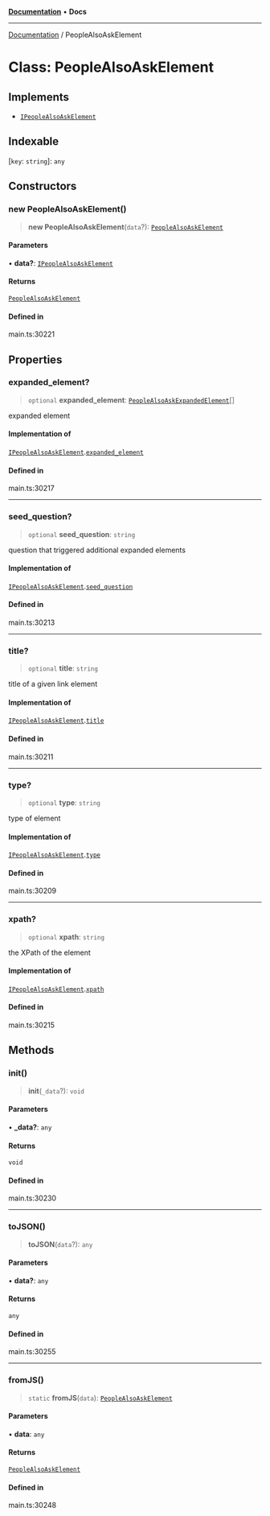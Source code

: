 [**Documentation**](../README.md) • **Docs**

***

[Documentation](../globals.md) / PeopleAlsoAskElement

# Class: PeopleAlsoAskElement

## Implements

- [`IPeopleAlsoAskElement`](../interfaces/IPeopleAlsoAskElement.md)

## Indexable

 \[`key`: `string`\]: `any`

## Constructors

### new PeopleAlsoAskElement()

> **new PeopleAlsoAskElement**(`data`?): [`PeopleAlsoAskElement`](PeopleAlsoAskElement.md)

#### Parameters

• **data?**: [`IPeopleAlsoAskElement`](../interfaces/IPeopleAlsoAskElement.md)

#### Returns

[`PeopleAlsoAskElement`](PeopleAlsoAskElement.md)

#### Defined in

main.ts:30221

## Properties

### expanded\_element?

> `optional` **expanded\_element**: [`PeopleAlsoAskExpandedElement`](PeopleAlsoAskExpandedElement.md)[]

expanded element

#### Implementation of

[`IPeopleAlsoAskElement`](../interfaces/IPeopleAlsoAskElement.md).[`expanded_element`](../interfaces/IPeopleAlsoAskElement.md#expanded_element)

#### Defined in

main.ts:30217

***

### seed\_question?

> `optional` **seed\_question**: `string`

question that triggered additional expanded elements

#### Implementation of

[`IPeopleAlsoAskElement`](../interfaces/IPeopleAlsoAskElement.md).[`seed_question`](../interfaces/IPeopleAlsoAskElement.md#seed_question)

#### Defined in

main.ts:30213

***

### title?

> `optional` **title**: `string`

title of a given link element

#### Implementation of

[`IPeopleAlsoAskElement`](../interfaces/IPeopleAlsoAskElement.md).[`title`](../interfaces/IPeopleAlsoAskElement.md#title)

#### Defined in

main.ts:30211

***

### type?

> `optional` **type**: `string`

type of element

#### Implementation of

[`IPeopleAlsoAskElement`](../interfaces/IPeopleAlsoAskElement.md).[`type`](../interfaces/IPeopleAlsoAskElement.md#type)

#### Defined in

main.ts:30209

***

### xpath?

> `optional` **xpath**: `string`

the XPath of the element

#### Implementation of

[`IPeopleAlsoAskElement`](../interfaces/IPeopleAlsoAskElement.md).[`xpath`](../interfaces/IPeopleAlsoAskElement.md#xpath)

#### Defined in

main.ts:30215

## Methods

### init()

> **init**(`_data`?): `void`

#### Parameters

• **\_data?**: `any`

#### Returns

`void`

#### Defined in

main.ts:30230

***

### toJSON()

> **toJSON**(`data`?): `any`

#### Parameters

• **data?**: `any`

#### Returns

`any`

#### Defined in

main.ts:30255

***

### fromJS()

> `static` **fromJS**(`data`): [`PeopleAlsoAskElement`](PeopleAlsoAskElement.md)

#### Parameters

• **data**: `any`

#### Returns

[`PeopleAlsoAskElement`](PeopleAlsoAskElement.md)

#### Defined in

main.ts:30248
